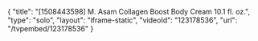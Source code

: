 {
    "title": "[1508443598] M. Asam Collagen Boost Body Cream 10.1 fl. oz.",
    "type": "solo",
    "layout": "iframe-static",
    "videoId": "123178536",
    "url": "\/tvpembed\/123178536"
}